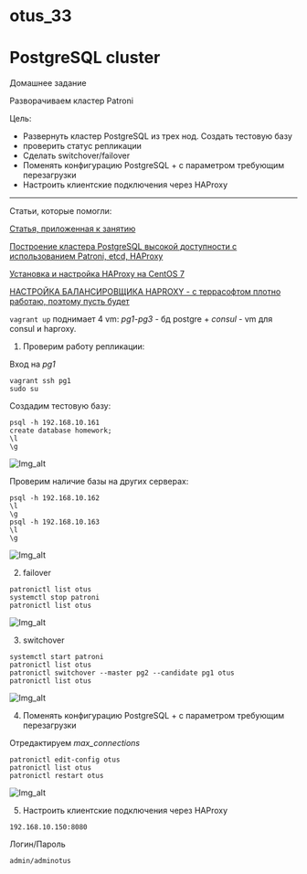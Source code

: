 # otus_33
# PostgreSQL cluster

Домашнее задание

Разворачиваем кластер Patroni

Цель: 
- Развернуть кластер PostgreSQL из трех нод. Создать тестовую базу 
- проверить статус репликации 
- Сделать switchover/failover 
- Поменять конфигурацию PostgreSQL + с параметром требующим перезагрузки 
- Настроить клиентские подключения через HAProxy

__________________________________________________________________________________________________________________________

Статьи, которые помогли:

[Статья, приложенная к занятию](https://habr.com/ru/post/322036/)

[Построение кластера PostgreSQL высокой доступности с использованием Patroni, etcd, HAProxy](https://habr.com/ru/post/482314/)

[Установка и настройка HAProxy на CentOS 7](https://www.dmosk.ru/miniinstruktions.php?mini=haproxy-centos7)

[НАСТРОЙКА БАЛАНСИРОВЩИКА HAPROXY - с террасофтом плотно работаю, поэтому пусть будет](https://academy.terrasoft.ru/documents/administration/7-15/nastroyka-balansirovshchika-haproxy)


```vagrant up``` поднимает 4 vm: *pg1-pg3* - бд postgre + *consul* - vm для consul и haproxy.

1) Проверим работу репликации:

Вход на *pg1*

```
vagrant ssh pg1
sudo su
```
Cоздадим тестовую базу:
```
psql -h 192.168.10.161
create database homework;
\l
\g
```
![Img_alt](https://github.com/Edo1993/otus_33/blob/master/pics/331.png)

Проверим наличие базы на других серверах:
```
psql -h 192.168.10.162
\l
\g
psql -h 192.168.10.163
\l
\g
```
![Img_alt](https://github.com/Edo1993/otus_33/blob/master/pics/332.png)

2) failover

```
patronictl list otus
systemctl stop patroni
patronictl list otus
```
![Img_alt](https://github.com/Edo1993/otus_33/blob/master/pics/333.png)

3) switchover

```
systemctl start patroni
patronictl list otus
patronictl switchover --master pg2 --candidate pg1 otus
patronictl list otus
```
![Img_alt](https://github.com/Edo1993/otus_33/blob/master/pics/334.png)

4) Поменять конфигурацию PostgreSQL + с параметром требующим перезагрузки

Отредактируем *max_connections*

```
patronictl edit-config otus
patronictl list otus
patronictl restart otus
```
![Img_alt](https://github.com/Edo1993/otus_33/blob/master/pics/335.png)

5) Настроить клиентские подключения через HAProxy

```192.168.10.150:8080```

Логин/Пароль

```admin/adminotus```
